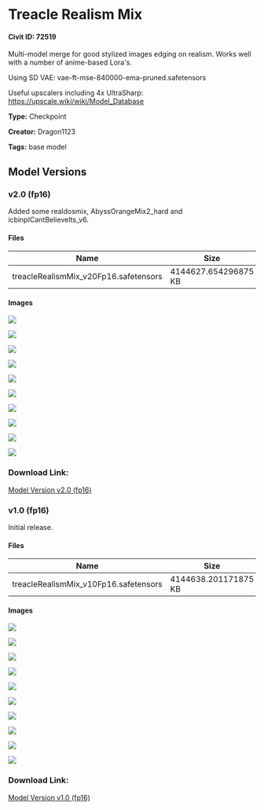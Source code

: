 # Treacle Realism Mix

#### Civit ID: 72519

<p>Multi-model merge for good stylized images edging on realism. Works well with a number of anime-based Lora's.</p><p></p><p>Using SD VAE: vae-ft-mse-840000-ema-pruned.safetensors</p><p></p><p>Useful upscalers including 4x UltraSharp: <a target="_blank" rel="ugc" href="https://upscale.wiki/wiki/Model_Database">https://upscale.wiki/wiki/Model_Database</a></p>

**Type:** Checkpoint

**Creator:** Dragon1123

**Tags:** base model

## Model Versions

### v2.0 (fp16)

<p>Added some realdosmix, AbyssOrangeMix2_hard and icbinpICantBelieveIts_v6.</p>

#### Files

| Name | Size | Type | Format | Download Url | AutoV1 | AutoV2 | SHA256 | CRC32 | BLAKE3 |
| --- | --- | --- | --- | --- | --- | --- | --- | --- | --- |
| treacleRealismMix_v20Fp16.safetensors | 4144627.654296875 KB | Model | SafeTensor | https://civitai.com/api/download/models/89270 | 44AB536F | C5DE671DA3 | C5DE671DA30609162763284182C4243AB25A98A9D12204592EF1452625CAE88B | 1BBC25C1 | 0607F1009828B54FF18149DF584203FF336D5E0840BBBFF260B07A949926F011 |

#### Images

<p><img src="https://image.civitai.com/xG1nkqKTMzGDvpLrqFT7WA/260bc8bc-c5f0-4e4f-861a-8b535cfeb421/width=450/1031490.jpeg" /></p>

<p><img src="https://image.civitai.com/xG1nkqKTMzGDvpLrqFT7WA/ac4d7c96-69c1-4d70-9fd0-7e9d3562b7f7/width=450/1031489.jpeg" /></p>

<p><img src="https://image.civitai.com/xG1nkqKTMzGDvpLrqFT7WA/9c3b766d-37b6-4bf5-912a-d543b30c411d/width=450/1031491.jpeg" /></p>

<p><img src="https://image.civitai.com/xG1nkqKTMzGDvpLrqFT7WA/efe0a434-95cb-4a21-95b3-d3369cf38483/width=450/1031488.jpeg" /></p>

<p><img src="https://image.civitai.com/xG1nkqKTMzGDvpLrqFT7WA/d48bfa71-21e1-4715-91f3-cae3a849a8e5/width=450/1031492.jpeg" /></p>

<p><img src="https://image.civitai.com/xG1nkqKTMzGDvpLrqFT7WA/3ba9f000-0600-4859-af87-11dc7ade2ae5/width=450/1031493.jpeg" /></p>

<p><img src="https://image.civitai.com/xG1nkqKTMzGDvpLrqFT7WA/087cb8a1-3a63-425d-8666-517927fa66b9/width=450/1031494.jpeg" /></p>

<p><img src="https://image.civitai.com/xG1nkqKTMzGDvpLrqFT7WA/5c338b07-9790-4923-82f5-80085a76c06c/width=450/1031495.jpeg" /></p>

<p><img src="https://image.civitai.com/xG1nkqKTMzGDvpLrqFT7WA/4ac2fc7f-7aa3-46d0-89ee-f3900f6cb15e/width=450/1031497.jpeg" /></p>

<p><img src="https://image.civitai.com/xG1nkqKTMzGDvpLrqFT7WA/87c9e731-39bf-4ccd-8d5e-96c1de231bc5/width=450/1031496.jpeg" /></p>

### Download Link:

[Model Version v2.0 (fp16)](https://civitai.com/api/download/models/89270)

### v1.0 (fp16)

<p>Initial release.</p>

#### Files

| Name | Size | Type | Format | Download Url | AutoV1 | AutoV2 | SHA256 | CRC32 | BLAKE3 |
| --- | --- | --- | --- | --- | --- | --- | --- | --- | --- |
| treacleRealismMix_v10Fp16.safetensors | 4144638.201171875 KB | Model | SafeTensor | https://civitai.com/api/download/models/77259 | C6F9D44D | B6B47CA05F | B6B47CA05F7E013866F394AF2C5313F480A63F2E263CE29E0ED63C522BC5A21C | 60E77D1A | 105EA34865CB4612887BAE528A9DEBF5AA839B9E901C507B1AC68ECC8072CA4B |

#### Images

<p><img src="https://image.civitai.com/xG1nkqKTMzGDvpLrqFT7WA/48ac7e31-0c5d-45bd-8647-52233f3a3596/width=450/869598.jpeg" /></p>

<p><img src="https://image.civitai.com/xG1nkqKTMzGDvpLrqFT7WA/9cf4b027-635b-4ec0-a261-2338d821515e/width=450/869619.jpeg" /></p>

<p><img src="https://image.civitai.com/xG1nkqKTMzGDvpLrqFT7WA/ede8d667-080e-4364-80cd-7cb86ea51495/width=450/869641.jpeg" /></p>

<p><img src="https://image.civitai.com/xG1nkqKTMzGDvpLrqFT7WA/2ff96b60-9af8-4d1f-a375-2b5ad9a3fd6d/width=450/869650.jpeg" /></p>

<p><img src="https://image.civitai.com/xG1nkqKTMzGDvpLrqFT7WA/c52336db-f8f2-47b1-8417-39ceb58a410f/width=450/869651.jpeg" /></p>

<p><img src="https://image.civitai.com/xG1nkqKTMzGDvpLrqFT7WA/58c6b9d4-50e2-49af-8a97-2ea9974d057c/width=450/869652.jpeg" /></p>

<p><img src="https://image.civitai.com/xG1nkqKTMzGDvpLrqFT7WA/b4566a7e-917a-4407-a72b-148dd1bf6ec2/width=450/869654.jpeg" /></p>

<p><img src="https://image.civitai.com/xG1nkqKTMzGDvpLrqFT7WA/b21c2215-64a4-43c2-abf8-bd6bc19cfc19/width=450/869694.jpeg" /></p>

<p><img src="https://image.civitai.com/xG1nkqKTMzGDvpLrqFT7WA/ef605cc9-56c1-4893-a19e-31f962f91e2a/width=450/869693.jpeg" /></p>

<p><img src="https://image.civitai.com/xG1nkqKTMzGDvpLrqFT7WA/7bcd2212-552f-4bb6-954f-7a74310019ab/width=450/869695.jpeg" /></p>

### Download Link:

[Model Version v1.0 (fp16)](https://civitai.com/api/download/models/77259)

